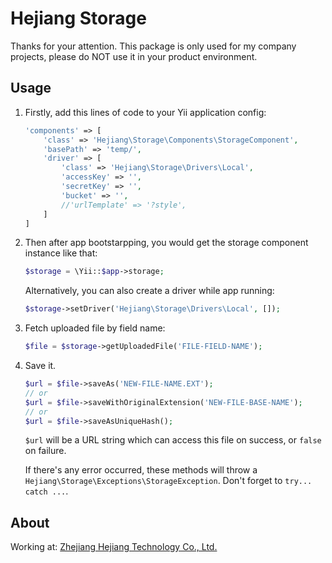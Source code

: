 # Hejiang Storage

Thanks for your attention. This package is only used for my company projects, please do NOT use it in your product environment.

## Usage

1. Firstly, add this lines of code to your Yii application config:

    ```php
    'components' => [
        'class' => 'Hejiang\Storage\Components\StorageComponent',
        'basePath' => 'temp/',
        'driver' => [
            'class' => 'Hejiang\Storage\Drivers\Local',
            'accessKey' => '',
            'secretKey' => '',
            'bucket' => '',
            //'urlTemplate' => '?style',
        ]
    ]
    ```

2. Then after app bootstarpping, you would get the storage component instance like that:

    ```php
    $storage = \Yii::$app->storage;
    ```

    Alternatively, you can also create a driver while app running:

    ```php
    $storage->setDriver('Hejiang\Storage\Drivers\Local', []);
    ```

3. Fetch uploaded file by field name:

    ```php
    $file = $storage->getUploadedFile('FILE-FIELD-NAME');
    ```

4. Save it.

    ```php
    $url = $file->saveAs('NEW-FILE-NAME.EXT');
    // or
    $url = $file->saveWithOriginalExtension('NEW-FILE-BASE-NAME');
    // or
    $url = $file->saveAsUniqueHash();
    ```

    `$url` will be a URL string which can access this file on success, or `false` on failure.

    If there's any error occurred, these methods will throw a `Hejiang\Storage\Exceptions\StorageException`. Don't forget to `try... catch ...`.

## About

Working at: [Zhejiang Hejiang Technology Co., Ltd.](http://www.zjhejiang.com/)